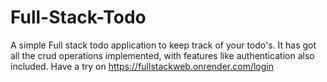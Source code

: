 # Full-Stack-Todo
A simple Full stack todo application to keep track of your todo's.
It has got all the crud operations implemented, with features like authentication also included. Have a try on https://fullstackweb.onrender.com/login
